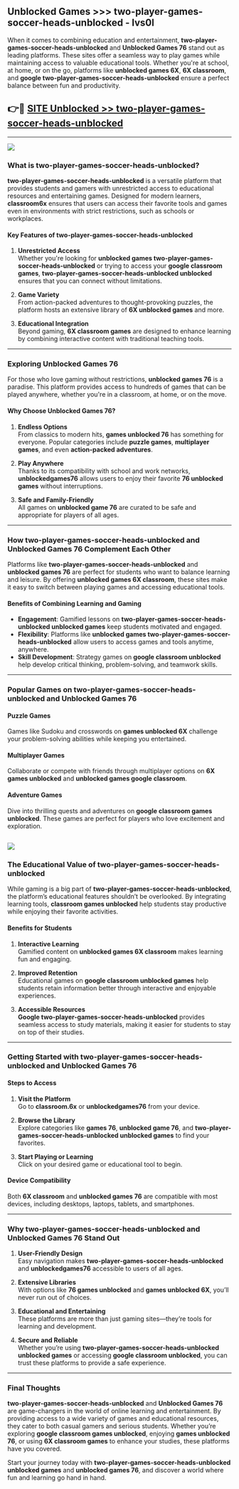 ## Unblocked Games >>> two-player-games-soccer-heads-unblocked - lvs0l 

When it comes to combining education and entertainment, **two-player-games-soccer-heads-unblocked** and **Unblocked Games 76** stand out as leading platforms. These sites offer a seamless way to play games while maintaining access to valuable educational tools. Whether you're at school, at home, or on the go, platforms like **unblocked games 6X**, **6X classroom**, and **google two-player-games-soccer-heads-unblocked** ensure a perfect balance between fun and productivity.
## 👉🔴 [SITE Unblocked >> two-player-games-soccer-heads-unblocked](http://premium.freeplayer.one?title=two-player-games-soccer-heads-unblocked&ref=22JU)
---
<a href="http://premium.freeplayer.one?title=two-player-games-soccer-heads-unblocked&ref=22JU/"><img src="https://github.com/user-attachments/assets/438f12ca-57a4-47a3-8ead-c64da593a1e5"/></a>
### What is two-player-games-soccer-heads-unblocked?  

**two-player-games-soccer-heads-unblocked** is a versatile platform that provides students and gamers with unrestricted access to educational resources and entertaining games. Designed for modern learners, **classroom6x** ensures that users can access their favorite tools and games even in environments with strict restrictions, such as schools or workplaces.  

#### Key Features of two-player-games-soccer-heads-unblocked  

1. **Unrestricted Access**  
   Whether you're looking for **unblocked games two-player-games-soccer-heads-unblocked** or trying to access your **google classroom games**, **two-player-games-soccer-heads-unblocked unblocked** ensures that you can connect without limitations.  

2. **Game Variety**  
   From action-packed adventures to thought-provoking puzzles, the platform hosts an extensive library of **6X unblocked games** and more.  

3. **Educational Integration**  
   Beyond gaming, **6X classroom games** are designed to enhance learning by combining interactive content with traditional teaching tools.  



---

### Exploring Unblocked Games 76  

For those who love gaming without restrictions, **unblocked games 76** is a paradise. This platform provides access to hundreds of games that can be played anywhere, whether you're in a classroom, at home, or on the move.  

#### Why Choose Unblocked Games 76?  

1. **Endless Options**  
   From classics to modern hits, **games unblocked 76** has something for everyone. Popular categories include **puzzle games**, **multiplayer games**, and even **action-packed adventures**.  

2. **Play Anywhere**  
   Thanks to its compatibility with school and work networks, **unblockedgames76** allows users to enjoy their favorite **76 unblocked games** without interruptions.  

3. **Safe and Family-Friendly**  
   All games on **unblocked game 76** are curated to be safe and appropriate for players of all ages.  

---

### How two-player-games-soccer-heads-unblocked and Unblocked Games 76 Complement Each Other  

Platforms like **two-player-games-soccer-heads-unblocked** and **unblocked games 76** are perfect for students who want to balance learning and leisure. By offering **unblocked games 6X classroom**, these sites make it easy to switch between playing games and accessing educational tools.  

#### Benefits of Combining Learning and Gaming  

- **Engagement**: Gamified lessons on **two-player-games-soccer-heads-unblocked unblocked games** keep students motivated and engaged.  
- **Flexibility**: Platforms like **unblocked games two-player-games-soccer-heads-unblocked** allow users to access games and tools anytime, anywhere.  
- **Skill Development**: Strategy games on **google classroom unblocked** help develop critical thinking, problem-solving, and teamwork skills.  

---

### Popular Games on two-player-games-soccer-heads-unblocked and Unblocked Games 76  

#### Puzzle Games  

Games like Sudoku and crosswords on **games unblocked 6X** challenge your problem-solving abilities while keeping you entertained.  

#### Multiplayer Games  

Collaborate or compete with friends through multiplayer options on **6X games unblocked** and **unblocked games google classroom**.  

#### Adventure Games  

Dive into thrilling quests and adventures on **google classroom games unblocked**. These games are perfect for players who love excitement and exploration.  

<a href="http://download.freeplayer.one?title=two-player-games-soccer-heads-unblocked&ref=23D/"><img src="https://github.com/user-attachments/assets/fe0c3e91-c8e1-489c-acf0-e2f614c12fb8"/></a>
---

### The Educational Value of two-player-games-soccer-heads-unblocked  

While gaming is a big part of **two-player-games-soccer-heads-unblocked**, the platform’s educational features shouldn’t be overlooked. By integrating learning tools, **classroom games unblocked** help students stay productive while enjoying their favorite activities.  

#### Benefits for Students  

1. **Interactive Learning**  
   Gamified content on **unblocked games 6X classroom** makes learning fun and engaging.  

2. **Improved Retention**  
   Educational games on **google classroom unblocked games** help students retain information better through interactive and enjoyable experiences.  

3. **Accessible Resources**  
   **Google two-player-games-soccer-heads-unblocked** provides seamless access to study materials, making it easier for students to stay on top of their studies.  

---

### Getting Started with two-player-games-soccer-heads-unblocked and Unblocked Games 76  

#### Steps to Access  

1. **Visit the Platform**  
   Go to **classroom.6x** or **unblockedgames76** from your device.  

2. **Browse the Library**  
   Explore categories like **games 76**, **unblocked game 76**, and **two-player-games-soccer-heads-unblocked unblocked games** to find your favorites.  

3. **Start Playing or Learning**  
   Click on your desired game or educational tool to begin.  

#### Device Compatibility  

Both **6X classroom** and **unblocked games 76** are compatible with most devices, including desktops, laptops, tablets, and smartphones.  

---

### Why two-player-games-soccer-heads-unblocked and Unblocked Games 76 Stand Out  

1. **User-Friendly Design**  
   Easy navigation makes **two-player-games-soccer-heads-unblocked** and **unblockedgames76** accessible to users of all ages.  

2. **Extensive Libraries**  
   With options like **76 games unblocked** and **games unblocked 6X**, you’ll never run out of choices.  

3. **Educational and Entertaining**  
   These platforms are more than just gaming sites—they’re tools for learning and development.  

4. **Secure and Reliable**  
   Whether you’re using **two-player-games-soccer-heads-unblocked unblocked games** or accessing **google classroom unblocked**, you can trust these platforms to provide a safe experience.  

---

### Final Thoughts  

**two-player-games-soccer-heads-unblocked** and **Unblocked Games 76** are game-changers in the world of online learning and entertainment. By providing access to a wide variety of games and educational resources, they cater to both casual gamers and serious students. Whether you’re exploring **google classroom games unblocked**, enjoying **games unblocked 76**, or using **6X classroom games** to enhance your studies, these platforms have you covered.  

Start your journey today with **two-player-games-soccer-heads-unblocked unblocked games** and **unblocked games 76**, and discover a world where fun and learning go hand in hand.  